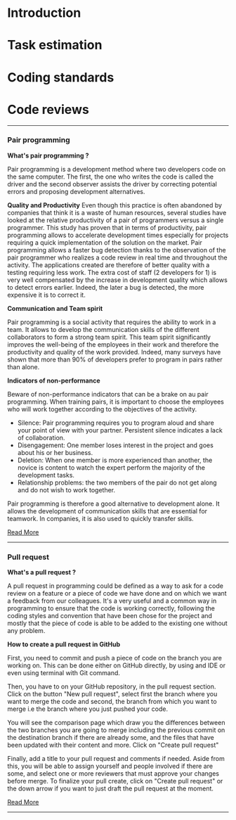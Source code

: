 # Introduction

# Task estimation

# Coding standards

# Code reviews

---
### Pair programming

**What's pair programming ?**

Pair programming is a development method where two developers code on the same computer. The first, the one who writes the code is called the driver and the second observer assists the driver by correcting potential errors and proposing development alternatives.

**Quality and Productivity**
Even though this practice is often abandoned by companies that think it is a waste of human resources, several studies have looked at the relative productivity of a pair of programmers versus a single programmer.
This study has proven that in terms of productivity, pair programming allows to accelerate development times especially for projects requiring a quick implementation of the solution on the market.
Pair programming allows a faster bug detection thanks to the observation of the pair programmer who realizes a code review in real time and throughout the activity. The applications created are therefore of better quality with a testing requiring less work.
The extra cost of staff (2 developers for 1) is very well compensated by the increase in development quality which allows to detect errors earlier. Indeed, the later a bug is detected, the more expensive it is to correct it.

**Communication and Team spirit**

Pair programming is a social activity that requires the ability to work in a team. It allows to develop the communication skills of the different collaborators to form a strong team spirit.
This team spirit significantly improves the well-being of the employees in their work and therefore the productivity and quality of the work provided. Indeed, many surveys have shown that more than 90% of developers prefer to program in pairs rather than alone.


**Indicators of non-performance**

Beware of non-performance indicators that can be a brake on au pair programming. When training pairs, it is important to choose the employees who will work together according to the objectives of the activity.

* Silence: Pair programming requires you to program aloud and share your point of view with your partner. Persistent silence indicates a lack of collaboration.
* Disengagement: One member loses interest in the project and goes about his or her business.
* Deletion: When one member is more experienced than another, the novice is content to watch the expert perform the majority of the development tasks.
* Relationship problems: the two members of the pair do not get along and do not wish to work together.


Pair programming is therefore a good alternative to development alone. It allows the development of communication skills that are essential for teamwork. In companies, it is also used to quickly transfer skills.

[Read More](https://en.wikipedia.org/wiki/Pair_programming)

---
### Pull request

**What's a pull request ?**

A pull request in programming could be defined as a way to ask for a code review on a feature or a piece of code we have done and on which we want a feedback from our colleagues. It's a very useful and a common way in programming to ensure that the code is working correctly, following the coding styles and convention that have been chose for the project and mostly that the piece of code is able to be added to the existing one without any problem.

**How to create a pull request in GitHub**

First, you need to commit and push a piece of code on the branch you are working on. This can be done either on GitHub directly, by using and IDE or even using terminal with Git command.

Then, you have to on your GitHub repository, in the pull request section.
Click on the button "New pull request", select first the branch where you want to merge the code and second, the branch from which you want to merge i.e the branch where you just pushed your code.

You will see the comparison page which draw you the differences between the two branches you are going to merge including the previous commit on the destination branch if there are already some, and the files that have been updated with their content and more.
Click on "Create pull request"

Finally, add a title to your pull request and comments if needed. Aside from this, you will be able to assign yourself and people involved if there are some, and select one or more reviewers that must approve your changes before merge.
To finalize your pull create, click on "Create pull request" or the down arrow if you want to just draft the pull request at the moment.


[Read More](https://help.github.com/en/github/collaborating-with-issues-and-pull-requests/about-pull-requests)

---
